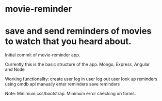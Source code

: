 # movie-reminder
# save and send reminders of movies to watch that you heard about.

Initial commit of movie-reminder app.

Currently this is the basic structure of the app. 
Mongo, Express, Angular and Node

Working functionality: 
 create user 
 log in user
 log out user
 look up reminders using omdb api
 manually enter reminders
 save reminders

Note: 
Minimum css/bootstrap. 
Minimum error checking on forms.



